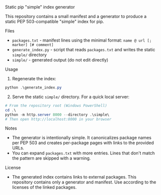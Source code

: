 Static pip "simple" index generator

This repository contains a small manifest and a generator to produce a static PEP 503-compatible "simple" index for pip.

Files
- `packages.txt` - manifest lines using the minimal format: `name @ url [; marker] [# comment]`
- `generate_index.py` - script that reads `packages.txt` and writes the static `simple/` directory
- `simple/` - generated output (do not edit directly)

Usage

1. Regenerate the index:

```powershell
python .\generate_index.py
```

2. Serve the static `simple/` directory. For a quick local server:

```powershell
# From the repository root (Windows PowerShell)
cd .\
python -m http.server 8000 --directory .\simple\
# Then open http://localhost:8000 in your browser
```

Notes
- The generator is intentionally simple. It canonicalizes package names per PEP 503 and creates per-package pages with links to the provided URLs.
- You can expand `packages.txt` with more entries. Lines that don't match the pattern are skipped with a warning.

License
- The generated index contains links to external packages. This repository contains only a generator and manifest. Use according to the licenses of the linked packages.
